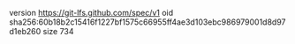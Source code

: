version https://git-lfs.github.com/spec/v1
oid sha256:60b18b2c15416f1227bf1575c66955ff4ae3d103ebc986979001d8d97d1eb260
size 734

